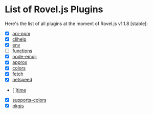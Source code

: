 # List of Rovel.js Plugins

Here's the list of all plugins at the moment of Rovel.js v1.1.8 [stable]:

- [x] [api-npm](/rjs-plugins/api-npm)
- [x] [clihelp](/rjs-plugins/clihelp)
- [x] [env](/rjs-plugins/env)
- [ ] [functions](/rjs-plugins/functions)
- [x] [node-emoji](/rjs-plugins/emoji)
- [x] [approx](/rjs-plugins/approx)
- [x] [colors](/rjs-plugins/colors)
- [x] [fetch](/rjs-plugins/fetch)
- [x] [netspeed](/rjs-plugins/netspeed)
- [ ][time](/rjs-plugins/time)
- [x] [supports-colors](/rjs-plugins/supports-colors)
- [x] [pkgjs](/rjs-plugins/pkgjs)